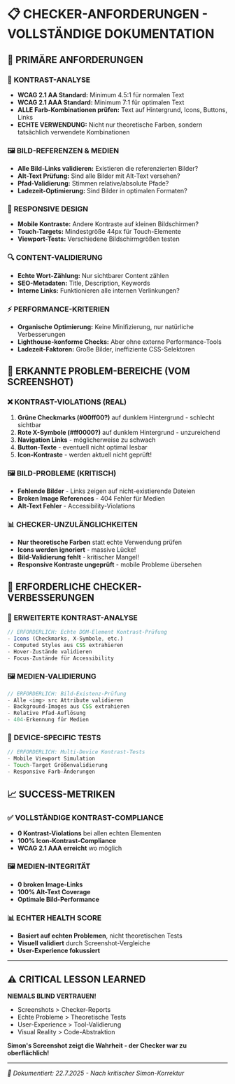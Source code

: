 # 📋 CHECKER-ANFORDERUNGEN - VOLLSTÄNDIGE DOKUMENTATION

## 🎯 **PRIMÄRE ANFORDERUNGEN**

### 🎨 **KONTRAST-ANALYSE**

- **WCAG 2.1 AA Standard:** Minimum 4.5:1 für normalen Text
- **WCAG 2.1 AAA Standard:** Minimum 7:1 für optimalen Text
- **ALLE Farb-Kombinationen prüfen:** Text auf Hintergrund, Icons, Buttons, Links
- **ECHTE VERWENDUNG:** Nicht nur theoretische Farben, sondern tatsächlich verwendete Kombinationen

### 🖼️ **BILD-REFERENZEN & MEDIEN**

- **Alle Bild-Links validieren:** Existieren die referenzierten Bilder?
- **Alt-Text Prüfung:** Sind alle Bilder mit Alt-Text versehen?
- **Pfad-Validierung:** Stimmen relative/absolute Pfade?
- **Ladezeit-Optimierung:** Sind Bilder in optimalen Formaten?

### 📱 **RESPONSIVE DESIGN**

- **Mobile Kontraste:** Andere Kontraste auf kleinen Bildschirmen?
- **Touch-Targets:** Mindestgröße 44px für Touch-Elemente
- **Viewport-Tests:** Verschiedene Bildschirmgrößen testen

### 🔍 **CONTENT-VALIDIERUNG**

- **Echte Wort-Zählung:** Nur sichtbarer Content zählen
- **SEO-Metadaten:** Title, Description, Keywords
- **Interne Links:** Funktionieren alle internen Verlinkungen?

### ⚡ **PERFORMANCE-KRITERIEN**

- **Organische Optimierung:** Keine Minifizierung, nur natürliche Verbesserungen
- **Lighthouse-konforme Checks:** Aber ohne externe Performance-Tools
- **Ladezeit-Faktoren:** Große Bilder, ineffiziente CSS-Selektoren

## 🚨 **ERKANNTE PROBLEM-BEREICHE (VOM SCREENSHOT)**

### ❌ **KONTRAST-VIOLATIONS (REAL)**

1. **Grüne Checkmarks (#00ff00?)** auf dunklem Hintergrund - schlecht sichtbar
2. **Rote X-Symbole (#ff0000?)** auf dunklem Hintergrund - unzureichend
3. **Navigation Links** - möglicherweise zu schwach
4. **Button-Texte** - eventuell nicht optimal lesbar
5. **Icon-Kontraste** - werden aktuell nicht geprüft!

### 🖼️ **BILD-PROBLEME (KRITISCH)**

- **Fehlende Bilder** - Links zeigen auf nicht-existierende Dateien
- **Broken Image References** - 404 Fehler für Medien
- **Alt-Text Fehler** - Accessibility-Violations

### 📊 **CHECKER-UNZULÄNGLICHKEITEN**

- **Nur theoretische Farben** statt echte Verwendung prüfen
- **Icons werden ignoriert** - massive Lücke!
- **Bild-Validierung fehlt** - kritischer Mangel!
- **Responsive Kontraste ungeprüft** - mobile Probleme übersehen

## 🔧 **ERFORDERLICHE CHECKER-VERBESSERUNGEN**

### 🎨 **ERWEITERTE KONTRAST-ANALYSE**

```javascript
// ERFORDERLICH: Echte DOM-Element Kontrast-Prüfung
- Icons (Checkmarks, X-Symbole, etc.)
- Computed Styles aus CSS extrahieren
- Hover-Zustände validieren
- Focus-Zustände für Accessibility
```

### 🖼️ **MEDIEN-VALIDIERUNG**

```javascript
// ERFORDERLICH: Bild-Existenz-Prüfung
- Alle <img> src Attribute validieren
- Background-Images aus CSS extrahieren
- Relative Pfad-Auflösung
- 404-Erkennung für Medien
```

### 📱 **DEVICE-SPECIFIC TESTS**

```javascript
// ERFORDERLICH: Multi-Device Kontrast-Tests
- Mobile Viewport Simulation
- Touch-Target Größenvalidierung
- Responsive Farb-Änderungen
```

## 📈 **SUCCESS-METRIKEN**

### ✅ **VOLLSTÄNDIGE KONTRAST-COMPLIANCE**

- **0 Kontrast-Violations** bei allen echten Elementen
- **100% Icon-Kontrast-Compliance**
- **WCAG 2.1 AAA erreicht** wo möglich

### 🖼️ **MEDIEN-INTEGRITÄT**

- **0 broken Image-Links**
- **100% Alt-Text Coverage**
- **Optimale Bild-Performance**

### 📊 **ECHTER HEALTH SCORE**

- **Basiert auf echten Problemen**, nicht theoretischen Tests
- **Visuell validiert** durch Screenshot-Vergleiche
- **User-Experience fokussiert**

---

## ⚠️ **CRITICAL LESSON LEARNED**

**NIEMALS BLIND VERTRAUEN!**

- Screenshots > Checker-Reports
- Echte Probleme > Theoretische Tests
- User-Experience > Tool-Validierung
- Visual Reality > Code-Abstraktion

**Simon's Screenshot zeigt die Wahrheit - der Checker war zu oberflächlich!**

---

_📄 Dokumentiert: 22.7.2025 - Nach kritischer Simon-Korrektur_
